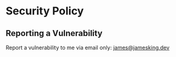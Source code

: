 # Security Policy

## Reporting a Vulnerability

Report a vulnerability to me via email only: [james@jamesking.dev](mailto:james@jamesking.dev)
